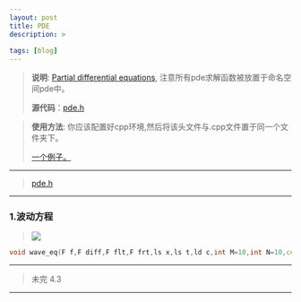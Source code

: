 ```yaml
---
layout: post
title: PDE
description: >
  
tags: [blog]
---
```


>**说明**: [Partial differential equations](https://github.com/SekaiGao/PDE),
>注意所有pde求解函数被放置于命名空间pde中。
>
>**源代码**：[pde.h](https://github.com/SekaiGao/PDE/blob/main/pde.h)

>**使用方法**: 你应该配置好cpp环境,然后将该头文件与.cpp文件置于同一个文件夹下。
>
>[一个例子。](https://github.com/SekaiGao/PDE/blob/main/example.cpp)
>

***
>[pde.h](https://github.com/SekaiGao/PDE/blob/main/pde.h)

***

### 1.波动方程

>![](https://latex.codecogs.com/svg.image?\frac{\partial^2&space;u}{\partial&space;t^2}=c^2\frac{\partial^2&space;u}{\partial&space;x^2})

```cpp
void wave_eq(F f,F diff,F flt,F frt,ls x,ls t,ld c,int M=10,int N=10,const char*file="wave.csv")
```
***
>未完 4.3

***
